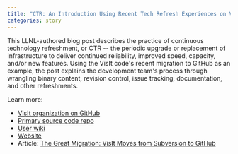 ```yaml
---
title: "CTR: An Introduction Using Recent Tech Refresh Experiences on VisIt"
categories: story
---
```


This LLNL-authored blog post describes the practice of continuous technology refreshment, or CTR -- the periodic upgrade or replacement of infrastructure to deliver continued reliability, improved speed, capacity, and/or new features. Using the VisIt code's recent migration to GitHub as an example, the post explains the development team's process through wrangling binary content, revision control, issue tracking, documentation, and other refreshments.

Learn more:
- [VisIt organization on GitHub](https://github.com/visit-dav)
- [Primary source code repo](https://github.com/visit-dav/visit)
- [User wiki](https://www.visitusers.org/index.php?title=Main_Page)
- [Website](https://wci.llnl.gov/simulation/computer-codes/visit/)
- Article: [The Great Migration: VisIt Moves from Subversion to GitHub](https://computing.llnl.gov/newsroom/great-migration-visit-moves-subversion-github)
